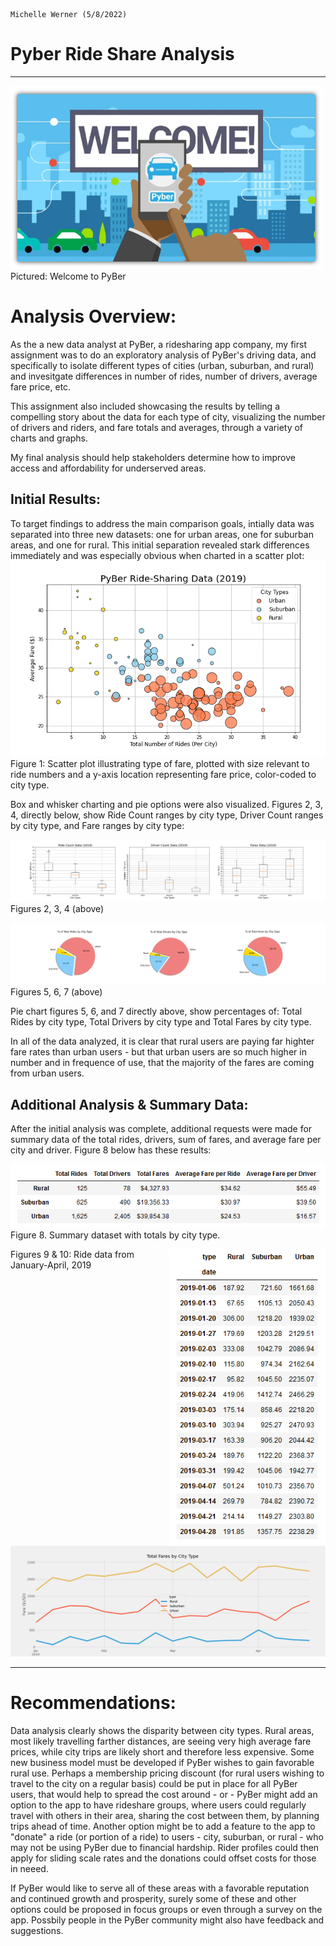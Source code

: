                                                                                            Michelle Werner (5/8/2022)
# Pyber Ride Share Analysis
---

<!--![alt](resources/___.png)-->
<img src="https://github.com/miwermi/pyber-analysis/blob/main/resources/PyBer_Welcome.png" width="500" height="293" alt ="graphic: PyBer Welcome">
Pictured: Welcome to PyBer

# Analysis Overview:
As the a new data analyst at PyBer, a ridesharing app company, my first assignment was to do an exploratory analysis of PyBer's driving data, and specifically to isolate different types of cities (urban, suburban, and rural) and invesitgate differences in number of rides, number of drivers, average fare price, etc. 

This assignment also included showcasing the results by telling a compelling story about the data for each type of city, visualizing the number of drivers and riders, and fare totals and averages, through a variety of charts and graphs.

My final analysis should help stakeholders determine how to improve access and affordability for underserved areas.

## Initial Results:
To target findings to address the main comparison goals, intially data was separated into three new datasets: one for urban areas, one for suburban areas, and one for rural.  This initial separation revealed stark differences immediately and was especially obvious when charted in a scatter plot:
<br />
![alt](resources/Fig1.png)
<br />
Figure 1: Scatter plot illustrating type of fare, plotted with size relevant to ride numbers and a y-axis location representing fare price, color-coded to city type.


Box and whisker charting and pie options were also visualized. Figures 2, 3, 4, directly below, show Ride Count ranges by city type, Driver Count ranges by city type, and Fare ranges by city type:

![alt](resources/Box+Wiskers.png)
Figures 2, 3, 4 (above)

![alt](resources/PieCharts.png)
Figures 5, 6, 7 (above)

Pie chart figures 5, 6, and 7 directly above, show percentages of: Total Rides by city type, Total Drivers by city type and Total Fares by city type.

In all of the data analyzed, it is clear that rural users are paying far highter fare rates than urban users - but that urban users are so much higher in number and in frequence of use, that the majority of the fares are coming from urban users.

<!---img src="https://github.com/miwermi/pyber-analysis/blob/main/resources/Fig2.png" width="300" height="180" alt ="graphic: PyBer Welcome">
<img src="https://github.com/miwermi/pyber-analysis/blob/main/resources/Fig3.png" width="300" height="180" alt ="graphic: PyBer Welcome">
<img src="https://github.com/miwermi/pyber-analysis/blob/main/resources/Fig4.png" width="300" height="180" alt ="graphic: PyBer Welcome"--->

<!---img src="https://github.com/miwermi/pyber-analysis/blob/main/resources/Fig5.png" width="300" height="180" alt ="graphic: PyBer Welcome">
<img src="https://github.com/miwermi/pyber-analysis/blob/main/resources/Fig6.png" width="300" height="180" alt ="graphic: PyBer Welcome">
<img src="https://github.com/miwermi/pyber-analysis/blob/main/resources/Fig7.png" width="300" height="180" alt ="graphic: PyBer Welcome"--->


## Additional Analysis & Summary Data:
After the initial analysis was complete, additional requests were made for summary data of the total rides, drivers, sum of fares, and average fare per city and driver.  Figure 8 below has these results:

![alt](resources/FinalSummary.png)
<br />
Figure 8. Summary dataset with totals by city type.

<img src="https://github.com/miwermi/pyber-analysis/blob/main/resources/FinalDataset.png" width="250" height="475" alt ="graphic: Ride data from January-April, 2019" align="right">

Figures 9 & 10: Ride data from January-April, 2019



![alt](resources/PyBer_fare_summary.png)
<!---br />
Figure 9. Line chart of fare prices for all city types between January through April, 2019.--->

---
# Recommendations:
Data analysis clearly shows the disparity between city types.  Rural areas, most likely travelling farther distances, are seeing very high average fare prices, while city trips are likely short and therefore less expensive.  Some new business model must be developed if PyBer wishes to gain favorable rural use. Perhaps a membership pricing discount (for rural users wishing to travel to the city on a regular basis) could be put in place for all PyBer users, that would help to spread the cost around - or - PyBer might add an option to the app to have rideshare groups, where users could regularly travel with others in their area, sharing the cost between them, by planning trips ahead of time. Another option might be to add a feature to the app to "donate" a ride (or portion of a ride) to users - city, suburban, or rural - who may not be using PyBer due to financial hardship. Rider profiles could then apply for sliding scale rates and the donations could offset costs for those in neeed.

If PyBer would like to serve all of these areas with a favorable reputation and continued growth and prosperity, surely some of these and other options could be proposed in focus groups or even through a survey on the app.  Possbily people in the PyBer community might also have feedback and suggestions.


